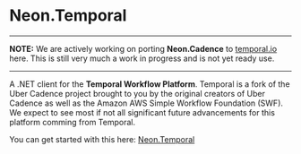 ﻿Neon.Temporal
============

---

**NOTE:** We are actively working on porting **Neon.Cadence** to [temporal.io](https://temporal.io/) here.  This is still very much a work in progress and is not yet ready use.

---

A .NET client for the **Temporal Workflow Platform**.  Temporal is a fork of the Uber Cadence project brought to you by the original creators of Uber Cadence as well as the Amazon AWS Simple Workflow Foundation (SWF).  We expect to see most if not all significant future advancements for this platform comming from Temporal.

You can get started with this here: [Neon.Temporal](https://doc.neonkube.com/Neon.Temporal-Overview.htm)
